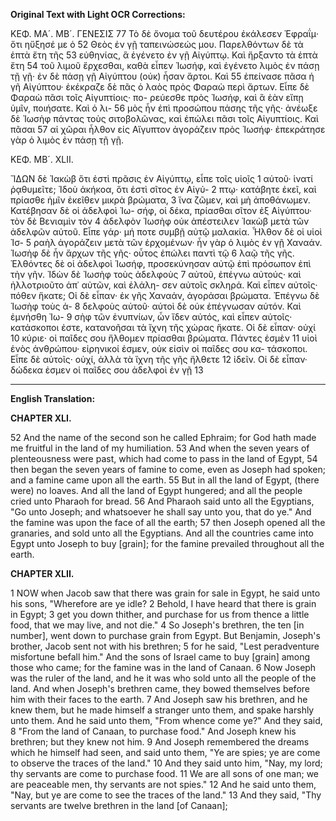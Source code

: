 **Original Text with Light OCR Corrections:**

ΚΕΦ. ΜΑ´. ΜΒ´. ΓΕΝΕΣΙΣ 77
Τὸ δὲ ὄνομα τοῦ δευτέρου ἐκάλεσεν Ἐφραΐμ· ὅτι ηὔξησέ με ὁ 52
Θεὸς ἐν γῇ ταπεινώσεώς μου. Παρελθόντων δὲ τὰ ἑπτὰ ἔτη τῆς 53
εὐθηνίας, ἃ ἐγένετο ἐν γῇ Αἰγύπτῳ. Καὶ ἤρξαντο τὰ ἑπτὰ ἔτη 54
τοῦ λιμοῦ ἔρχεσθαι, καθὰ εἶπεν Ἰωσήφ, καὶ ἐγένετο λιμὸς ἐν
πάσῃ τῇ γῇ· ἐν δὲ πάσῃ γῇ Αἰγύπτου (οὐκ) ἦσαν ἄρτοι. Καὶ 55
ἐπείνασε πᾶσα ἡ γῆ Αἰγύπτου· ἐκέκραζε δὲ πᾶς ὁ λαὸς πρὸς
Φαραὼ περὶ ἄρτων. Εἶπε δὲ Φαραὼ πᾶσι τοῖς Αἰγυπτίοις· πο-
ρεύεσθε πρὸς Ἰωσήφ, καὶ ἃ ἐὰν εἴπῃ ὑμῖν, ποιήσατε. Καὶ ὁ λι- 56
μὸς ἦν ἐπὶ προσώπου πάσης τῆς γῆς· ἀνέωξε δὲ Ἰωσὴφ πάντας
τοὺς σιτοβολῶνας, καὶ ἐπώλει πᾶσι τοῖς Αἰγυπτίοις. Καὶ πᾶσαι 57
αἱ χῶραι ἦλθον εἰς Αἴγυπτον ἀγοράζειν πρὸς Ἰωσήφ· ἐπεκράτησε
γὰρ ὁ λιμὸς ἐν πάσῃ τῇ γῇ.

ΚΕΦ. ΜΒ´. XLII.

ἼΔΩΝ δὲ Ἰακὼβ ὅτι ἐστὶ πρᾶσις ἐν Αἰγύπτῳ, εἶπε τοῖς υἱοῖς 1
αὐτοῦ· ἱνατί ῥᾳθυμεῖτε; Ἰδοὺ ἀκήκοα, ὅτι ἐστὶ σῖτος ἐν Αἰγύ- 2
πτῳ· κατάβητε ἐκεῖ, καὶ πρίασθε ἡμῖν ἐκεῖθεν μικρὰ βρώματα, 3
ἵνα ζῶμεν, καὶ μὴ ἀποθάνωμεν. Κατέβησαν δὲ οἱ ἀδελφοὶ Ἰω-
σήφ, οἱ δέκα, πρίασθαι σῖτον ἐξ Αἰγύπτου· τὸν δὲ Βενιαμὶν τὸν 4
ἀδελφὸν Ἰωσὴφ οὐκ ἀπέστειλεν Ἰακὼβ μετὰ τῶν ἀδελφῶν αὐτοῦ.
Εἶπε γάρ· μή ποτε συμβῇ αὐτῷ μαλακία. Ἦλθον δὲ οἱ υἱοὶ Ἰσ- 5
ραὴλ ἀγοράζειν μετὰ τῶν ἐρχομένων· ἦν γὰρ ὁ λιμὸς ἐν γῇ
Χαναάν. Ἰωσὴφ δὲ ἦν ἄρχων τῆς γῆς· οὗτος ἐπώλει παντὶ τῷ 6
λαῷ τῆς γῆς. Ἐλθόντες δὲ οἱ ἀδελφοὶ Ἰωσήφ, προσεκύνησαν
αὐτῷ ἐπὶ πρόσωπον ἐπὶ τὴν γῆν. Ἰδὼν δὲ Ἰωσὴφ τοὺς ἀδελφοὺς 7
αὐτοῦ, ἐπέγνω αὐτούς· καὶ ἠλλοτριοῦτο ἀπ᾿ αὐτῶν, καὶ ἐλάλη-
σεν αὐτοῖς σκληρά. Καὶ εἶπεν αὐτοῖς· πόθεν ἥκατε; Οἱ δὲ εἶπαν·
ἐκ γῆς Χαναάν, ἀγοράσαι βρώματα. Ἐπέγνω δὲ Ἰωσὴφ τοὺς ἀ- 8
δελφοὺς αὐτοῦ· αὐτοὶ δὲ οὐκ ἐπέγνωσαν αὐτόν. Καὶ ἐμνήσθη Ἰω- 9
σὴφ τῶν ἐνυπνίων, ὧν ἴδεν αὐτός, καὶ εἶπεν αὐτοῖς· κατάσκοποι
ἐστε, κατανοῆσαι τὰ ἴχνη τῆς χώρας ἥκατε. Οἱ δὲ εἶπαν· οὐχί 10
κύριε· οἱ παῖδες σου ἤλθομεν πρίασθαι βρώματα. Πάντες ἐσμὲν 11
υἱοὶ ἑνὸς ἀνθρώπου· εἰρηνικοί ἐσμεν, οὐκ εἰσὶν οἱ παῖδες σου κα-
τάσκοποι. Εἶπε δὲ αὐτοῖς· οὐχί, ἀλλὰ τὰ ἴχνη τῆς γῆς ἤλθετε 12
ἰδεῖν. Οἱ δὲ εἶπαν· δώδεκα ἐσμεν οἱ παῖδες σου ἀδελφοὶ ἐν γῇ 13

---

**English Translation:**

**CHAPTER XLI.**

52 And the name of the second son he called Ephraim; for God hath made me fruitful in the land of my humiliation.
53 And when the seven years of plenteousness were past, which had come to pass in the land of Egypt,
54 then began the seven years of famine to come, even as Joseph had spoken; and a famine came upon all the earth.
55 But in all the land of Egypt, (there were) no loaves. And all the land of Egypt hungered; and all the people cried unto Pharaoh for bread.
56 And Pharaoh said unto all the Egyptians, "Go unto Joseph; and whatsoever he shall say unto you, that do ye." And the famine was upon the face of all the earth;
57 then Joseph opened all the granaries, and sold unto all the Egyptians. And all the countries came into Egypt unto Joseph to buy [grain]; for the famine prevailed throughout all the earth.

**CHAPTER XLII.**

1 NOW when Jacob saw that there was grain for sale in Egypt, he said unto his sons, "Wherefore are ye idle?
2 Behold, I have heard that there is grain in Egypt;
3 get you down thither, and purchase for us from thence a little food, that we may live, and not die."
4 So Joseph's brethren, the ten [in number], went down to purchase grain from Egypt. But Benjamin, Joseph's brother, Jacob sent not with his brethren;
5 for he said, "Lest peradventure misfortune befall him." And the sons of Israel came to buy [grain] among those who came; for the famine was in the land of Canaan.
6 Now Joseph was the ruler of the land, and he it was who sold unto all the people of the land. And when Joseph's brethren came, they bowed themselves before him with their faces to the earth.
7 And Joseph saw his brethren, and he knew them, but he made himself a stranger unto them, and spake harshly unto them. And he said unto them, "From whence come ye?" And they said,
8 "From the land of Canaan, to purchase food." And Joseph knew his brethren; but they knew not him.
9 And Joseph remembered the dreams which he himself had seen, and said unto them, "Ye are spies; ye are come to observe the traces of the land."
10 And they said unto him, "Nay, my lord; thy servants are come to purchase food.
11 We are all sons of one man; we are peaceable men, thy servants are not spies."
12 And he said unto them, "Nay, but ye are come to see the traces of the land."
13 And they said, "Thy servants are twelve brethren in the land [of Canaan];